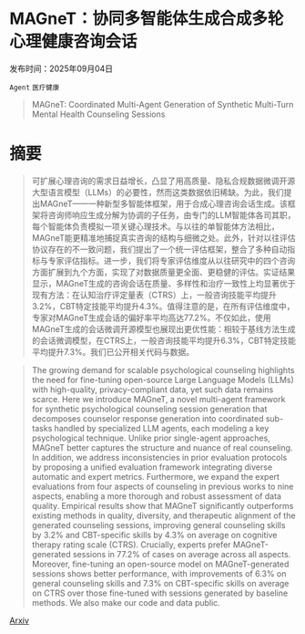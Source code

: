 # MAGneT：协同多智能体生成合成多轮心理健康咨询会话

发布时间：2025年09月04日

`Agent` `医疗健康`

> MAGneT: Coordinated Multi-Agent Generation of Synthetic Multi-Turn Mental Health Counseling Sessions

# 摘要

> 可扩展心理咨询的需求日益增长，凸显了用高质量、隐私合规数据微调开源大型语言模型（LLMs）的必要性，然而这类数据依旧稀缺。为此，我们提出MAGneT——一种新型多智能体框架，用于合成心理咨询会话生成。该框架将咨询师响应生成分解为协调的子任务，由专门的LLM智能体各司其职，每个智能体负责模拟一项关键心理技术。与以往的单智能体方法相比，MAGneT能更精准地捕捉真实咨询的结构与细微之处。此外，针对以往评估协议存在的不一致问题，我们提出了一个统一评估框架，整合了多种自动指标与专家评估指标。进一步，我们将专家评估维度从以往研究中的四个咨询方面扩展到九个方面，实现了对数据质量更全面、更稳健的评估。实证结果显示，MAGneT生成的咨询会话在质量、多样性和治疗一致性上均显著优于现有方法：在认知治疗评定量表（CTRS）上，一般咨询技能平均提升3.2%，CBT特定技能平均提升4.3%。值得注意的是，在所有评估维度中，专家对MAGneT生成会话的偏好率平均高达77.2%。不仅如此，使用MAGneT生成的会话微调开源模型也展现出更优性能：相较于基线方法生成的会话微调模型，在CTRS上，一般咨询技能平均提升6.3%，CBT特定技能平均提升7.3%。我们已公开相关代码与数据。

> The growing demand for scalable psychological counseling highlights the need for fine-tuning open-source Large Language Models (LLMs) with high-quality, privacy-compliant data, yet such data remains scarce. Here we introduce MAGneT, a novel multi-agent framework for synthetic psychological counseling session generation that decomposes counselor response generation into coordinated sub-tasks handled by specialized LLM agents, each modeling a key psychological technique. Unlike prior single-agent approaches, MAGneT better captures the structure and nuance of real counseling. In addition, we address inconsistencies in prior evaluation protocols by proposing a unified evaluation framework integrating diverse automatic and expert metrics. Furthermore, we expand the expert evaluations from four aspects of counseling in previous works to nine aspects, enabling a more thorough and robust assessment of data quality. Empirical results show that MAGneT significantly outperforms existing methods in quality, diversity, and therapeutic alignment of the generated counseling sessions, improving general counseling skills by 3.2% and CBT-specific skills by 4.3% on average on cognitive therapy rating scale (CTRS). Crucially, experts prefer MAGneT-generated sessions in 77.2% of cases on average across all aspects. Moreover, fine-tuning an open-source model on MAGneT-generated sessions shows better performance, with improvements of 6.3% on general counseling skills and 7.3% on CBT-specific skills on average on CTRS over those fine-tuned with sessions generated by baseline methods. We also make our code and data public.

[Arxiv](https://arxiv.org/abs/2509.04183)